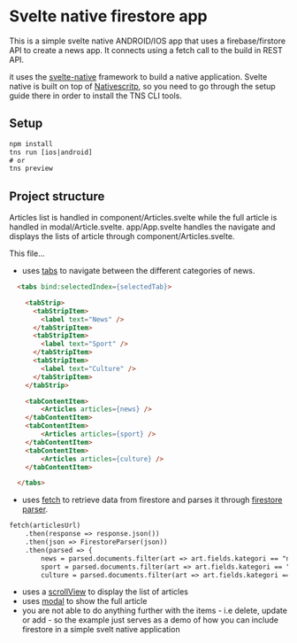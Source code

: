 # Svelte native firestore app
This is a simple svelte native ANDROID/IOS app that uses a firebase/firstore API to create a news app. It connects using a fetch call to the build in REST API.

it uses the <a href='https://svelte-native.technology/docs'>svelte-native</a> framework to build a native application. Svelte native is built on top of <a href='https://nativescript.org'>Nativescritp</a>, so you need to go through the setup guide there in order to install the TNS CLI tools.

## Setup
```html
npm install
tns run [ios|android]
# or
tns preview
```

## Project structure
Articles list is handled in component/Articles.svelte while the full article is handled in modal/Article.svelte. app/App.svelte handles the navigate and displays the lists of article through component/Articles.svelte.

This file...
- uses <a href='https://svelte-native.technology/docs#tabs'>tabs</a> to navigate between the different categories of news.
```html
  <tabs bind:selectedIndex={selectedTab}>

    <tabStrip>
      <tabStripItem>
        <label text="News" />
      </tabStripItem>
      <tabStripItem>
        <label text="Sport" />
      </tabStripItem>
      <tabStripItem>
        <label text="Culture" />
      </tabStripItem>
    </tabStrip>

    <tabContentItem>
        <Articles articles={news} />
    </tabContentItem>
    <tabContentItem>
        <Articles articles={sport} />
    </tabContentItem>
    <tabContentItem>
        <Articles articles={culture} />
    </tabContentItem>

  </tabs>
```
- uses  <a href='https://docs.nativescript.org/ns-framework-modules/fetch'>fetch</a> to retrieve data from firestore and parses it through <a href='https://www.npmjs.com/package/firestore-parser'>firestore parser</a>.
```html
fetch(articlesUrl)
    .then(response => response.json())
    .then(json => FirestoreParser(json))
    .then(parsed => {
        news = parsed.documents.filter(art => art.fields.kategori == "nyhet");
        sport = parsed.documents.filter(art => art.fields.kategori == "sport");
        culture = parsed.documents.filter(art => art.fields.kategori == "kultur");
```
- uses a <a href='https://svelte-native.technology/docs#scrollview'>scrollView</a> to display the list of articles
- uses <a href='https://svelte-native.technology/docs#showmodal'>modal</a> to show the full article
- you are not able to do anything further with the items - i.e delete, update or add - so the example just serves as a demo of how you can include firestore in a simple svelt native application

